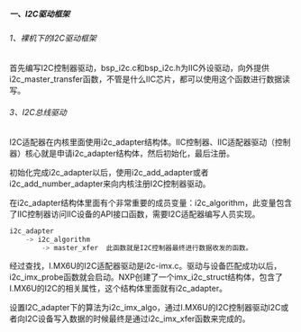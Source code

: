 ##### 一、I2C驱动框架

###### 1、裸机下的I2C驱动框架

首先编写I2C控制器驱动，bsp_i2c.c和bsp_i2c.h为IIC外设驱动，向外提供i2c_master_transfer函数，不管是什么IIC芯片，都可以使用这个函数进行数据读写。

###### 3、I2C总线驱动

I2C适配器在内核里面使用i2c_adapter结构体。IIC控制器、IIC适配器驱动（控制器）核心就是申请i2c_adapter结构体，然后初始化，最后注册。

初始化完成i2c_adapter以后，使用i2c_add_adapter或者i2c_add_number_adapter来向内核注册I2C控制器驱动。

在i2c_adapter结构体里面有个非常重要的成员变量：i2c_algorithm，此变量包含了IIC控制器访问IIC设备的API接口函数，需要I2C适配器编写人员实现。

```c
i2c_adapter
    -> i2c_algorithm
    	-> master_xfer	此函数就是I2C控制器最终进行数据收发的函数。
```

经过查找，I.MX6U的I2C适配器驱动是i2c-imx.c。驱动与设备匹配成功以后，i2c_imx_probe函数就会启动。NXP创建了一个imx_i2c_struct结构体，包含了I.MX6U的I2C的相关属性，这个结构体里面就有i2c_adapter。

设置I2C_adapter下的算法为i2c_imx_algo，通过I.MX6U的I2C控制器驱动I2C或者向I2C设备写入数据的时候最终是通过i2c_imx_xfer函数来完成的。